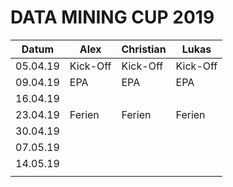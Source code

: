 # DATA MINING CUP 2019

| Datum    | Alex     | Christian | Lukas    |
|----------|----------|-----------|----------|
| 05.04.19 | Kick-Off | Kick-Off  | Kick-Off |
| 09.04.19 | EPA      | EPA       | EPA      |
| 16.04.19 |          |           |          |
| 23.04.19 | Ferien   | Ferien    | Ferien   |
| 30.04.19 |          |           |          |
| 07.05.19 |          |           |          |
| 14.05.19 |          |           |          |
|          |          |           |          |